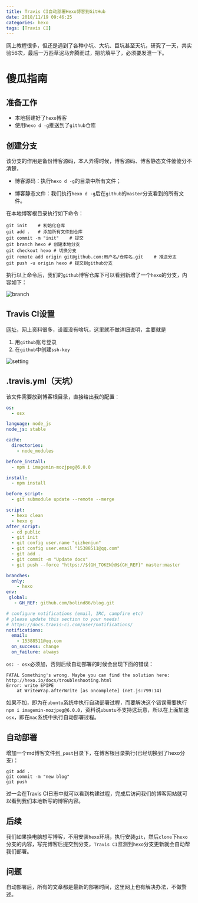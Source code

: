 ```yaml
---
title: Travis CI自动部署Hexo博客到GitHub
date: 2018/11/19 09:46:25
categories: hexo
tags: [Travis CI]
---
```




网上教程很多，但还是遇到了各种小坑、大坑、巨坑甚至天坑，研究了一天，共实验56次，最后一万匹草泥马奔腾而过，把坑填平了，必须要发泄一下。

<!-- more -->

# 傻瓜指南

## 准备工作

- 本地搭建好了`hexo`博客
- 使用`hexo d -g`推送到了`github`仓库

## 创建分支

该分支的作用是备份博客源码，本人弄得时候，博客源码、博客静态文件傻傻分不清楚，

- 博客源码：执行`hexo d -g`的目录中所有文件；

- 博客静态文件：我们执行`hexo d -g`后在`github`的`master`分支看到的所有文件。

在本地博客根目录执行如下命令：

```shell
git init	# 初始化仓库
git add .	# 添加所有文件到仓库
git commit -m "init"	# 提交
git branch hexo # 创建本地分支
git checkout hexo # 切换分支
git remote add origin git@github.com:用户名/仓库名.git	# 推送分支
git push -u origin hexo	# 提交到github分支

```

执行以上命令后，我们的`github`博客仓库下可以看到新增了一个`hexo`的分支，内容如下：

![branch](http://img.qizhenjun.com/QQ%E6%88%AA%E5%9B%BE20181119100018.png)

## Travis CI设置

[网址](https://travis-ci.org)，网上资料很多，设置没有啥坑，这里就不做详细说明，主要就是

1. 用`github`账号登录
2. 在`github`中创建`ssh-key`

![setting](http://img.qizhenjun.com/QQ%E6%88%AA%E5%9B%BE20181119101347.png)

## .travis.yml（天坑）

该文件需要放到博客根目录，直接给出我的配置：

```yml
os:
  - osx

language: node_js
node_js: stable

cache:
  directories:
    - node_modules

before_install:
  - npm i imagemin-mozjpeg@6.0.0

install:
  - npm install

before_script:
  - git submodule update --remote --merge

script:
  - hexo clean
  - hexo g
after_script:
  - cd public
  - git init
  - git config user.name "qizhenjun"
  - git config user.email "15388511@qq.com"
  - git add .
  - git commit -m "Update docs"
  - git push --force "https://${GH_TOKEN}@${GH_REF}" master:master

branches:
  only:
    - hexo
env:
 global:
   - GH_REF: github.com/bolind86/blog.git

# configure notifications (email, IRC, campfire etc)
# please update this section to your needs!
# https://docs.travis-ci.com/user/notifications/
notifications:
  email:
    - 15388511@qq.com
  on_success: change
  on_failure: always
```

`os: - osx`必须加，否则后续自动部署的时候会出现下面的错误：

```shell
FATAL Something's wrong. Maybe you can find the solution here: http://hexo.io/docs/troubleshooting.html
Error: write EPIPE
    at WriteWrap.afterWrite [as oncomplete] (net.js:799:14)
```

如果不加，即为在`ubuntu`系统中执行自动部署过程，而要解决这个错误需要执行`npm i imagemin-mozjpeg@6.0.0`，资料说`ubuntu`不支持这玩意，所以在上面加速`osx`，即在`mac`系统中执行自动部署过程。

## 自动部署

增加一个md博客文件到`_post`目录下，在博客根目录执行(已经切换到了hexo分支)：

```
git add .
git commit -m "new blog"
git push
```

过一会在Travis CI日志中就可以看到构建过程，完成后访问我们的博客网站就可以看到我们本地新写的博客内容。

## 后续

我们如果换电脑想写博客，不用安装`hexo`环境，执行安装`git`，然后`clone`下`hexo`分支的内容，写完博客后提交到分支，`Travis CI`监测到`hexo`分支更新就会自动帮我们部署。

## 问题

自动部署后，所有的文章都是最新的部署时间，这里网上也有解决办法，不做赘述。